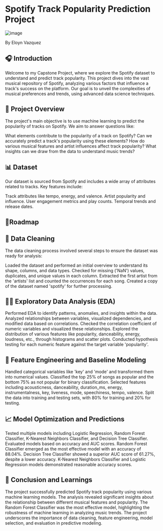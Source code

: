 # Spotify Track Popularity Prediction Project

![image](https://github.com/EloynVazquez/Predicting_Track_Popularity/assets/150309159/a93fcd92-0c67-44cd-aa47-c0160be77a84)

By Eloyn Vazquez

## 🎧 Introduction
Welcome to my Capstone Project, where we explore the Spotify dataset to understand and predict track popularity. This project dives into the vast musical repository of Spotify, analyzing various factors that influence a track's success on the platform. Our goal is to unveil the complexities of musical preferences and trends, using advanced data science techniques.
## 🎯 Project Overview
The project's main objective is to use machine learning to predict the popularity of tracks on Spotify. We aim to answer questions like:

What elements contribute to the popularity of a track on Spotify?
Can we accurately predict a track's popularity using these elements?
How do various musical features and artist influences affect track popularity?
What insights can we draw from the data to understand music trends?

## 📊 Dataset
Our dataset is sourced from Spotify and includes a wide array of attributes related to tracks. Key features include:

Track attributes like tempo, energy, and valence.
Artist popularity and influence.
User engagement metrics and play counts.
Temporal trends and release dates.

## 🚀Roadmap

## 🧹 Data Cleaning
The data cleaning process involved several steps to ensure the dataset was ready for analysis:

Loaded the dataset and performed an initial overview to understand its shape, columns, and data types.
Checked for missing ('NaN') values, duplicates, and unique values in each column.
Extracted the first artist from the 'artists' list and counted the occurrences for each song.
Created a copy of the dataset named 'spotify' for further processing.

## 🕵️‍♂️ Exploratory Data Analysis (EDA)
Performed EDA to identify patterns, anomalies, and insights within the data.
Analyzed relationships between variables, visualized dependencies, and modified data based on correlations.
Checked the correlation coefficient of numeric variables and visualized these relationships.
Explored the distribution of various features like popularity, danceability, energy, loudness, etc., through histograms and scatter plots.
Conducted hypothesis testing for each numeric feature against the target variable 'popularity'.

## 🧠 Feature Engineering and Baseline Modeling
Handled categorical variables like 'key' and 'mode' and transformed them into numerical values.
Classified the top 25% of songs as popular and the bottom 75% as not popular for binary classification.
Selected features including acousticness, danceability, duration_ms, energy, instrumentalness, key, liveness, mode, speechiness, tempo, valence.
Split the data into training and testing sets, with 80% for training and 20% for testing.

## 📈 Model Optimization and Predictions
Tested multiple models including Logistic Regression, Random Forest Classifier, K-Nearest Neighbors Classifier, and Decision Tree Classifier.
Evaluated models based on accuracy and AUC scores.
Random Forest Classifier emerged as the most effective model with an accuracy of 88.04%.
Decision Tree Classifier showed a superior AUC score of 61.27%, despite a lower accuracy.
K-Nearest Neighbors Classifier and Logistic Regression models demonstrated reasonable accuracy scores.

## 📝 Conclusion and Learnings
The project successfully predicted Spotify track popularity using various machine learning models.
The analysis revealed significant insights about the relationship between different musical features and popularity.
The Random Forest Classifier was the most effective model, highlighting the robustness of machine learning in analyzing music trends.
The project underscores the importance of data cleaning, feature engineering, model selection, and evaluation in predictive modeling.



